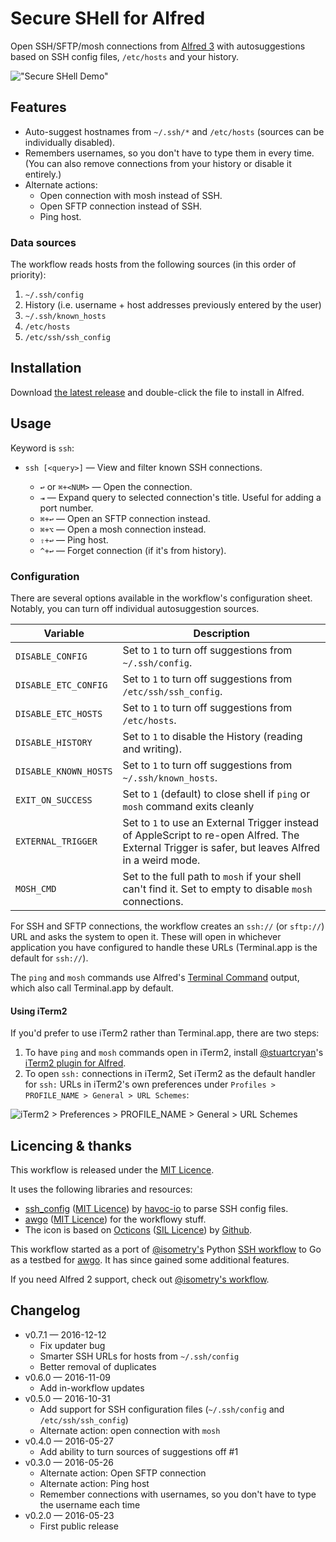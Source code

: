Secure SHell for Alfred
=======================

Open SSH/SFTP/mosh connections from [Alfred 3][alfredapp] with autosuggestions based on SSH config files, `/etc/hosts` and your history.

!["Secure SHell Demo"][demo]


Features
--------

- Auto-suggest hostnames from `~/.ssh/*` and `/etc/hosts` (sources can be individually disabled).
- Remembers usernames, so you don't have to type them in every time. (You can also remove connections from your history or disable it entirely.)
- Alternate actions:
  - Open connection with mosh instead of SSH.
  - Open SFTP connection instead of SSH.
  - Ping host.


### Data sources

The workflow reads hosts from the following sources (in this order of priority):

1. `~/.ssh/config`
2. History (i.e. username + host addresses previously entered by the user)
3. `~/.ssh/known_hosts`
4. `/etc/hosts`
5. `/etc/ssh/ssh_config`


Installation
------------

Download [the latest release][gh-releases] and double-click the file to install in Alfred.


Usage
-----

Keyword is `ssh`:

- `ssh [<query>]` — View and filter known SSH connections.

  - `↩` or `⌘+<NUM>` — Open the connection.
  - `⇥` — Expand query to selected connection's title. Useful for adding a port number.
  - `⌘+↩` — Open an SFTP connection instead.
  - `⌘+⌥` — Open a mosh connection instead.
  - `⇧+↩` — Ping host.
  - `^+↩` — Forget connection (if it's from history).


### Configuration

There are several options available in the workflow's configuration sheet. Notably, you can turn off individual autosuggestion sources.

| Variable              | Description                                                                                                                                       |
|-----------------------|---------------------------------------------------------------------------------------------------------------------------------------------------|
| `DISABLE_CONFIG`      | Set to `1` to turn off suggestions from `~/.ssh/config`.                                                                                          |
| `DISABLE_ETC_CONFIG`  | Set to `1` to turn off suggestions from `/etc/ssh/ssh_config`.                                                                                    |
| `DISABLE_ETC_HOSTS`   | Set to `1` to turn off suggestions from `/etc/hosts`.                                                                                             |
| `DISABLE_HISTORY`     | Set to `1` to disable the History (reading and writing).                                                                                          |
| `DISABLE_KNOWN_HOSTS` | Set to `1` to turn off suggestions from `~/.ssh/known_hosts`.                                                                                     |
| `EXIT_ON_SUCCESS`     | Set to `1` (default) to close shell if `ping` or `mosh` command exits cleanly                                                                     |
| `EXTERNAL_TRIGGER`    | Set to `1` to use an External Trigger instead of AppleScript to re-open Alfred. The External Trigger is safer, but leaves Alfred in a weird mode. |
| `MOSH_CMD`            | Set to the full path to `mosh` if your shell can't find it. Set to empty to disable `mosh` connections.                                           |

<!--
**Please note**: The workflow generates an `ssh://` (or `sftp://`) URL and asks Alfred to open it. Similarly, the `ping` and `mosh` features uses Alfred 3's Terminal Command feature. If it's not opening in the right app, it's not the workflow's fault.
-->

For SSH and SFTP connections, the workflow creates an `ssh://` (or `sftp://`) URL and asks the system to open it. These will open in whichever application you have configured to handle these URLs (Terminal.app is the default for `ssh://`).

The `ping` and `mosh` commands use Alfred's [Terminal Command][alfterm] output, which also call Terminal.app by default.


#### Using iTerm2

If you'd prefer to use iTerm2 rather than Terminal.app, there are two steps:

1. To have `ping` and `mosh` commands open in iTerm2, install [@stuartcryan][stuart]'s [iTerm2 plugin for Alfred][iTerm2-plugin].
2. To open `ssh:` connections in iTerm2, Set iTerm2 as the default handler for `ssh:` URLs in iTerm2's own preferences under `Profiles > PROFILE_NAME > General > URL Schemes`:

![iTerm2 > Preferences > PROFILE_NAME > General > URL Schemes][iTerm2-screenshot]


Licencing & thanks
------------------

This workflow is released under the [MIT Licence][mit].

It uses the following libraries and resources:

- [ssh_config][ssh_config] ([MIT Licence][mit]) by [havoc-io][havoc-io] to parse SSH config files.
- [awgo][awgo] ([MIT Licence][mit]) for the workflowy stuff.
- The icon is based on [Octicons][octicons] ([SIL Licence][sil]) by [Github][gh].

This workflow started as a port of [@isometry's][isometry] Python [SSH workflow][ssh-breathe] to Go as a testbed for [awgo][awgo]. It has since gained some additional features.

If you need Alfred 2 support, check out [@isometry's workflow][ssh-breathe].


Changelog
---------

- v0.7.1 — 2016-12-12
  - Fix updater bug
  - Smarter SSH URLs for hosts from `~/.ssh/config`
  - Better removal of duplicates
- v0.6.0 — 2016-11-09
  - Add in-workflow updates
- v0.5.0 — 2016-10-31
  - Add support for SSH configuration files (`~/.ssh/config` and `/etc/ssh/ssh_config`)
  - Alternate action: open connection with `mosh`
- v0.4.0 — 2016-05-27
  - Add ability to turn sources of suggestions off #1
- v0.3.0 — 2016-05-26
  - Alternate action: Open SFTP connection
  - Alternate action: Ping host
  - Remember connections with usernames, so you don't have to type the username each time
- v0.2.0 — 2016-05-23
  - First public release


[alfredapp]: https://www.alfredapp.com/
[alfterm]: https://www.alfredapp.com/help/features/terminal/
[awgo]: https://godoc.org/gogs.deanishe.net/deanishe/awgo
[demo]: https://raw.githubusercontent.com/deanishe/alfred-ssh/master/demo.gif
[gh-releases]: https://github.com/deanishe/alfred-ssh/releases/latest
[gh]: https://github.com/
[havoc-io]: https://github.com/havoc-io
[isometry]: https://github.com/isometry
[iTerm2-plugin]: https://github.com/stuartcryan/custom-iterm-applescripts-for-alfred/
[iTerm2-screenshot]: https://raw.githubusercontent.com/deanishe/alfred-ssh/master/iTerm2.png "iTerm2 Preferences"
[mit]: https://raw.githubusercontent.com/deanishe/alfred-ssh/master/LICENCE.txt
[octicons]: https://octicons.github.com/
[sil]: http://scripts.sil.org/OFL
[ssh_config]: https://github.com/havoc-io/ssh_config
[ssh-breathe]: https://github.com/isometry/alfredworkflows/tree/master/net.isometry.alfred.ssh
[stuart]: https://github.com/stuartcryan/

